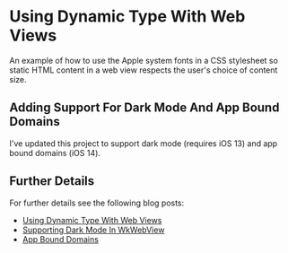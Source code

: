 # Using Dynamic Type With Web Views

An example of how to use the Apple system fonts in a CSS stylesheet so static HTML content in a web view respects the user's choice of content size.

## Adding Support For Dark Mode And App Bound Domains

I've updated this project to support dark mode (requires iOS 13) and app bound domains (iOS 14).

## Further Details

For further details see the following blog posts:

+ [Using Dynamic Type With Web Views](https://useyourloaf.com/blog/using-dynamic-type-with-web-views/)
+ [Supporting Dark Mode In WkWebView](https://useyourloaf.com/blog/supporting-dark-mode-in-wkwebview/)
+ [App Bound Domains](https://useyourloaf.com/blog/app-bound-domains/)
